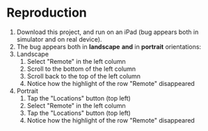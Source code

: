 # Reproduction

1. Download this project, and run on an iPad (bug appears both in simulator and on real device).
2. The bug appears both in **landscape** **and** in **portrait** orientations:
3. Landscape
   1. Select "Remote" in the left column
   2. Scroll to the bottom of the left column
   3. Scroll back to the top of the left column
   4. Notice how the highlight of the row "Remote" disappeared
4. Portrait
   1. Tap the "Locations" button  (top left)
   2. Select "Remote" in the left column
   3. Tap the "Locations" button  (top left)
   4. Notice how the highlight of the row "Remote" disappeared

